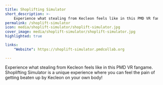 ```yaml
---
title: Shoplifting Simulator
short_description: >-
    Experience what stealing from Kecleon feels like in this PMD VR fangame
permalink: /shoplift-simulator
icon: media/shoplift-simulator/shoplift-simulator.jpg
cover_image: media/shoplift-simulator/shoplift-simulator.jpg
highlighted: true

links:
    "Website": https://shoplift-simulator.pmdcollab.org

---
```


Experience what stealing from Kecleon feels like in this PMD VR fangame. Shoplifting Simulator is a unique experience where you can feel the pain of getting beaten up by Kecleon on your own body!
